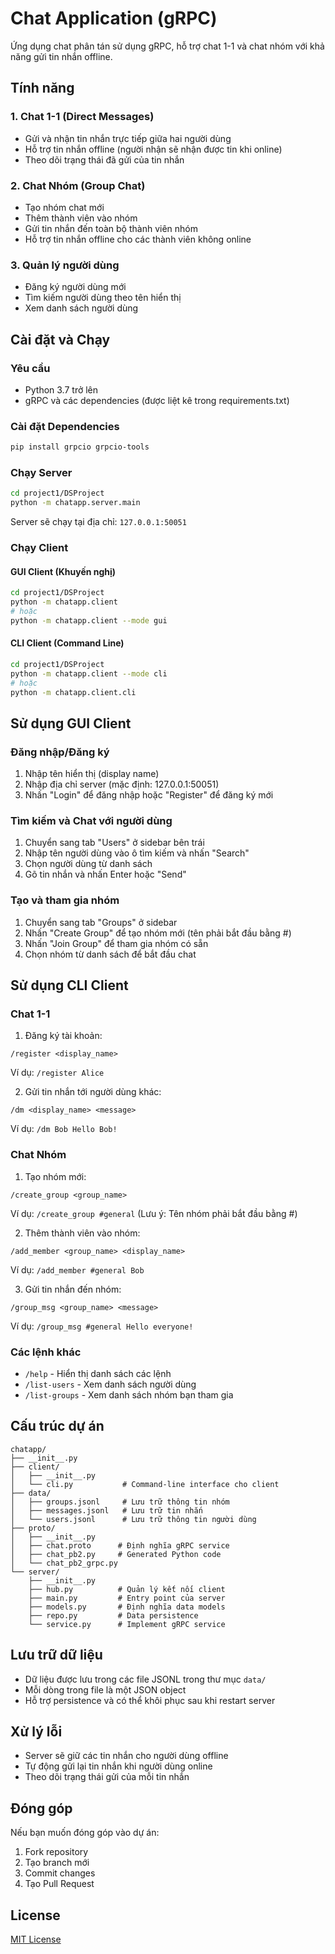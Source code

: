 # Chat Application (gRPC)

Ứng dụng chat phân tán sử dụng gRPC, hỗ trợ chat 1-1 và chat nhóm với khả năng gửi tin nhắn offline.

## Tính năng

### 1. Chat 1-1 (Direct Messages)
- Gửi và nhận tin nhắn trực tiếp giữa hai người dùng
- Hỗ trợ tin nhắn offline (người nhận sẽ nhận được tin khi online)
- Theo dõi trạng thái đã gửi của tin nhắn

### 2. Chat Nhóm (Group Chat)
- Tạo nhóm chat mới
- Thêm thành viên vào nhóm
- Gửi tin nhắn đến toàn bộ thành viên nhóm
- Hỗ trợ tin nhắn offline cho các thành viên không online

### 3. Quản lý người dùng
- Đăng ký người dùng mới
- Tìm kiếm người dùng theo tên hiển thị
- Xem danh sách người dùng

## Cài đặt và Chạy

### Yêu cầu
- Python 3.7 trở lên
- gRPC và các dependencies (được liệt kê trong requirements.txt)

### Cài đặt Dependencies
```bash
pip install grpcio grpcio-tools
```

### Chạy Server
```bash
cd project1/DSProject
python -m chatapp.server.main
```
Server sẽ chạy tại địa chỉ: `127.0.0.1:50051`

### Chạy Client

#### GUI Client (Khuyến nghị)
```bash
cd project1/DSProject
python -m chatapp.client
# hoặc
python -m chatapp.client --mode gui
```

#### CLI Client (Command Line)
```bash
cd project1/DSProject
python -m chatapp.client --mode cli
# hoặc
python -m chatapp.client.cli
```

## Sử dụng GUI Client

### Đăng nhập/Đăng ký
1. Nhập tên hiển thị (display name)
2. Nhập địa chỉ server (mặc định: 127.0.0.1:50051)
3. Nhấn "Login" để đăng nhập hoặc "Register" để đăng ký mới

### Tìm kiếm và Chat với người dùng
1. Chuyển sang tab "Users" ở sidebar bên trái
2. Nhập tên người dùng vào ô tìm kiếm và nhấn "Search"
3. Chọn người dùng từ danh sách
4. Gõ tin nhắn và nhấn Enter hoặc "Send"

### Tạo và tham gia nhóm
1. Chuyển sang tab "Groups" ở sidebar
2. Nhấn "Create Group" để tạo nhóm mới (tên phải bắt đầu bằng #)
3. Nhấn "Join Group" để tham gia nhóm có sẵn
4. Chọn nhóm từ danh sách để bắt đầu chat

## Sử dụng CLI Client

### Chat 1-1
1. Đăng ký tài khoản:
```
/register <display_name>
```
Ví dụ: `/register Alice`

2. Gửi tin nhắn tới người dùng khác:
```
/dm <display_name> <message>
```
Ví dụ: `/dm Bob Hello Bob!`

### Chat Nhóm
1. Tạo nhóm mới:
```
/create_group <group_name>
```
Ví dụ: `/create_group #general`
(Lưu ý: Tên nhóm phải bắt đầu bằng #)

2. Thêm thành viên vào nhóm:
```
/add_member <group_name> <display_name>
```
Ví dụ: `/add_member #general Bob`

3. Gửi tin nhắn đến nhóm:
```
/group_msg <group_name> <message>
```
Ví dụ: `/group_msg #general Hello everyone!`

### Các lệnh khác
- `/help` - Hiển thị danh sách các lệnh
- `/list-users` - Xem danh sách người dùng
- `/list-groups` - Xem danh sách nhóm bạn tham gia

## Cấu trúc dự án
```
chatapp/
├── __init__.py
├── client/
│   ├── __init__.py
│   └── cli.py           # Command-line interface cho client
├── data/
│   ├── groups.jsonl     # Lưu trữ thông tin nhóm
│   ├── messages.jsonl   # Lưu trữ tin nhắn
│   └── users.jsonl      # Lưu trữ thông tin người dùng
├── proto/
│   ├── __init__.py
│   ├── chat.proto      # Định nghĩa gRPC service
│   ├── chat_pb2.py     # Generated Python code
│   └── chat_pb2_grpc.py
└── server/
    ├── __init__.py
    ├── hub.py          # Quản lý kết nối client
    ├── main.py         # Entry point của server
    ├── models.py       # Định nghĩa data models
    ├── repo.py         # Data persistence
    └── service.py      # Implement gRPC service
```

## Lưu trữ dữ liệu
- Dữ liệu được lưu trong các file JSONL trong thư mục `data/`
- Mỗi dòng trong file là một JSON object
- Hỗ trợ persistence và có thể khôi phục sau khi restart server

## Xử lý lỗi
- Server sẽ giữ các tin nhắn cho người dùng offline
- Tự động gửi lại tin nhắn khi người dùng online
- Theo dõi trạng thái gửi của mỗi tin nhắn

## Đóng góp
Nếu bạn muốn đóng góp vào dự án:
1. Fork repository
2. Tạo branch mới
3. Commit changes
4. Tạo Pull Request

## License
[MIT License](LICENSE)
